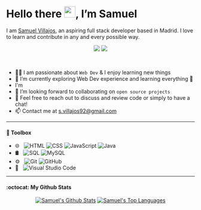 <h1 <!---align="center"---> 
  Hello there
  <a href="#"><img src="https://raw.githubusercontent.com/MartinHeinz/MartinHeinz/master/wave.gif" width="30"></a>, I’m Samuel
</h1>

<p  <!---align="center"--->     
I am <a href="https://github.com/SVillajos" target="_blank">Samuel Villajos</a>, an aspiring full stack developer based in Madrid. I love to learn and contribute in any and every possible way.
</p>

<p  align="center">   
    <a href="https://www.linkedin.com/in/samuel-villajos-garrido-26670764" target="_blank"><img src="https://img.shields.io/badge/-LinkedIn-blue?style=flat-  square&logo=Linkedin&logoColor=white"></a>
    <a href="mailto:s.villajos92@gmail.com" target="_blank"><img src="https://img.shields.io/badge/-Gmail-c14438?style=flat&logo=Gmail&logoColor=white"></a> 
    <!---<a href="https://github.com/SVillajos" target="_blank"><img src="https://img.shields.io/github/followers/SVillajos?label=follow&style=social"></a>--->
</p>

<br/>

- 👨‍💻 I am passionate about `Web Dev` & I enjoy learning new things
- 🌱 I’m currently exploring Web Dev experience and learning everything 🤣
- I'm 
- 👯 I’m looking forward to collaborating on `open source projects`
- 💬 Feel free to reach out to discuss and review code or simply to have a chat!
- 📫 Contact me at s.villajos92@gmail.com

---
  
#### 🧰 Toolbox

<!---
<p align="center">
  <a href="#"><img src="https://img.shields.io/badge/-HTML-333333?style=flat&logo=HTML5"></a>
  <a href="#"><img src="https://img.shields.io/badge/-CSS-333333?style=flat&logo=CSS3&logoColor=1572B6"></a>
  <a href="#"><img src="https://img.shields.io/badge/-JavaScript-333333?style=flat&logo=javascript"></a>
  <a href="#"><img src="https://img.shields.io/badge/Java-333333?style=flat&logo=java&logoColor=ED8B00"></a>
  <a href="#"><img src="https://img.shields.io/badge/SQL%20-333333?style&logo=amazon-dynamodb&logoColor=orange"></a>
  <a href="#"><img src="https://img.shields.io/badge/MySQL-333333?style=flat&logo=mysql&logoColor=white"></a>
  <a href="#"><img src="https://img.shields.io/badge/-GitHub-333333?style=flat&logo=github"></a>
  <a href="#"><img src="https://img.shields.io/badge/-Git-333333?style=flat&logo=git"></a>
  <a href="#"><img src="https://img.shields.io/badge/-Visual%20Studio%20Code-333333?style=flat&logo=visual-studio-code&logoColor=007ACC"></a>
</p> --->

- 🌐 &nbsp;
  ![HTML](https://img.shields.io/badge/-HTML-333333?style=flat&logo=HTML5)
  ![CSS](https://img.shields.io/badge/-CSS-333333?style=flat&logo=CSS3&logoColor=1572B6)
  ![JavaScript](https://img.shields.io/badge/-JavaScript-333333?style=flat&logo=javascript)
  ![Java](https://img.shields.io/badge/Java-333333?style=flat&logo=java&logoColor=orange)
- 🛢 &nbsp;
  ![SQL](https://img.shields.io/badge/-SQL-333333?style=flat&logo=postgresql&logoColor=blue)
  ![MySQL](https://img.shields.io/badge/MySQL-333333?style=flat&logo=mysql&logoColor=white)
- ⚙️ &nbsp;
  ![Git](https://img.shields.io/badge/-Git-333333?style=flat&logo=git)
  ![GitHub](https://img.shields.io/badge/-GitHub-333333?style=flat&logo=github)
- 🔧 &nbsp;
  ![Visual Studio Code](https://img.shields.io/badge/-Visual%20Studio%20Code-333333?style=flat&logo=visual-studio-code&logoColor=007ACC)

---

#### :octocat: My Github Stats

<diV>
  <div align="center">
    <a href="#"><img alt="Samuel's Github Stats" src="https://github-readme-stats.vercel.app/api?username=SVillajos&show_icons=true&include_all_commits=true&count_private=true&line_height=20&title_color=0D1117&icon_color=0D1117&text_color=0D1117&bg_color=FFFFFF"/></a>
     <a href="#"><img alt="Samuel's Top Languages" src="https://github-readme-stats.vercel.app/api/top-langs/?username=SVillajos&langs_count=10&count_private=true&show_icons=true&count_private=true&layout=compact&theme=react&hide_border=true&icon_color=0D1117&text_color=0D1117&bg_color=FFFFFF&title_color=0D1117&icon_color=0D1117"/></a>
    <br/>
  </div>
</div>


<!---
SVillajos/SVillajos is a ✨ special ✨ repository because its `README.md` (this file) appears on your GitHub profile.
You can click the Preview link to take a look at your changes.
--->
